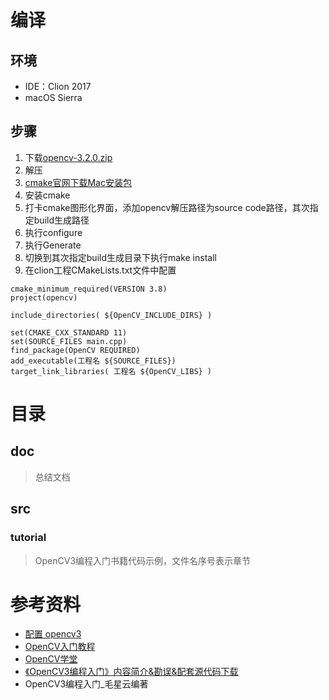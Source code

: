 
# 编译

## 环境

* IDE：Clion 2017
* macOS Sierra

## 步骤

1. 下载[opencv-3.2.0.zip](http://opencv.org/opencv-3-2.html)
2. 解压
3. [cmake官网下载Mac安装包](https://cmake.org/download/)
4. 安装cmake
5. 打卡cmake图形化界面，添加opencv解压路径为source code路径，其次指定build生成路径
6. 执行configure
7. 执行Generate
8. 切换到其次指定build生成目录下执行make install
9. 在clion工程CMakeLists.txt文件中配置

```
cmake_minimum_required(VERSION 3.8)
project(opencv)

include_directories( ${OpenCV_INCLUDE_DIRS} )

set(CMAKE_CXX_STANDARD 11)
set(SOURCE_FILES main.cpp)
find_package(OpenCV REQUIRED)
add_executable(工程名 ${SOURCE_FILES})
target_link_libraries( 工程名 ${OpenCV_LIBS} )
```

# 目录

## doc

>总结文档

## src

### tutorial

>OpenCV3编程入门书籍代码示例，文件名序号表示章节


# 参考资料

* [配置 opencv3](http://blog.csdn.net/lanchunhui/article/details/51541479)
* [OpenCV入门教程](http://blog.csdn.net/column/details/opencv-tutorial.html)
* [OpenCV学堂](http://blog.csdn.net/jia20003)
* [《OpenCV3编程入门》内容简介&勘误&配套源代码下载](https://github.com/QianMo/OpenCV3-Intro-Book-Src)
* OpenCV3编程入门_毛星云编著